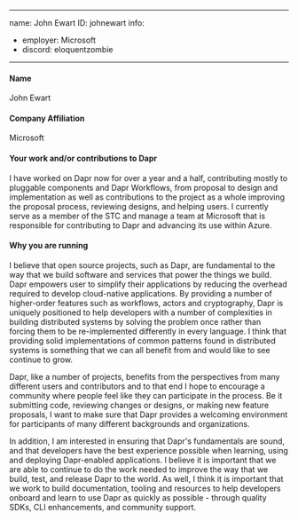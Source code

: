 -------------------------------------------------------------
name: John Ewart
ID: johnewart
info:
  - employer: Microsoft
  - discord: eloquentzombie
-------------------------------------------------------------

#### Name

John Ewart 

#### Company Affiliation

Microsoft

#### Your work and/or contributions to Dapr

I have worked on Dapr now for over a year and a half, contributing mostly to pluggable components and Dapr Workflows, from proposal to design and implementation as well as contributions to the project as a whole improving the proposal process, reviewing designs, and helping users. I currently serve as a member of the STC and manage a team at Microsoft that is responsible for contributing to Dapr and advancing its use within Azure.  


#### Why you are running

I believe that open source projects, such as Dapr, are fundamental to the way that we build software and services that power the things we build. Dapr empowers user to simplify their applications by reducing the overhead required to develop cloud-native applications. By providing a number of higher-order features such as workflows, actors and cryptography, Dapr is uniquely positioned to help developers with a number of complexities in building distributed systems by solving the problem once rather than forcing them to be re-implemented differently in every language. I think that providing solid implementations of common patterns found in distributed systems is something that we can all benefit from and would like to see continue to grow. 

Dapr, like a number of projects, benefits from the perspectives from many different users and contributors and to that end I hope to encourage a community where people feel like they can participate in the process. Be it submitting code, reviewing changes or designs, or making new feature proposals, I want to make sure that Dapr provides a welcoming environment for participants of many different backgrounds and organizations. 

In addition, I am interested in ensuring that Dapr's fundamentals are sound, and that developers have the best experience possible when learning, using and deploying Dapr-enabled applications. I believe it is important that we are able to continue to do the work needed to improve the way that we build, test, and release Dapr to the world. As well, I think it is important that we work to build documentation, tooling and resources to help developers onboard and learn to use Dapr as quickly as possible - through quality SDKs, CLI enhancements, and community support. 

